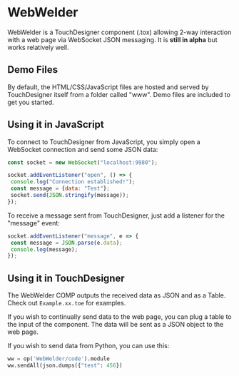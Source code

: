 # WebWelder
 
WebWelder is a TouchDesigner component (.tox) allowing 2-way interaction with a web page via WebSocket 
JSON messaging. It is **still in alpha** but works relatively well. 

## Demo Files

By default, the HTML/CSS/JavaScript files are hosted and served by TouchDesigner itself from a folder 
called "www". Demo files are included to get you started. 

## Using it in JavaScript

To connect to TouchDesigner from JavaScript, you simply open a WebSocket connection and send some 
JSON data:

```javascript
const socket = new WebSocket("localhost:9980");

socket.addEventListener("open", () => {
 console.log("Connection established!");
 const message = {data: "Test"};
 socket.send(JSON.stringify(message));
});
```

To receive a message sent from TouchDesigner, just add a listener for the "message" event:

```javascript
socket.addEventListener("message", e => {
 const message = JSON.parse(e.data);
 console.log(message);
});
```

## Using it in TouchDesigner

The WebWelder COMP outputs the received data as JSON and as a Table. Check out `Example.xx.toe`
for examples. 

If you wish to continually send data to the web page, you can plug a table to the input of the 
component. The data will be sent as a JSON object to the web page.

If you wish to send data from Python, you can use this:

```python
ww = op('WebWelder/code').module
ww.sendAll(json.dumps({"test": 456})
```

